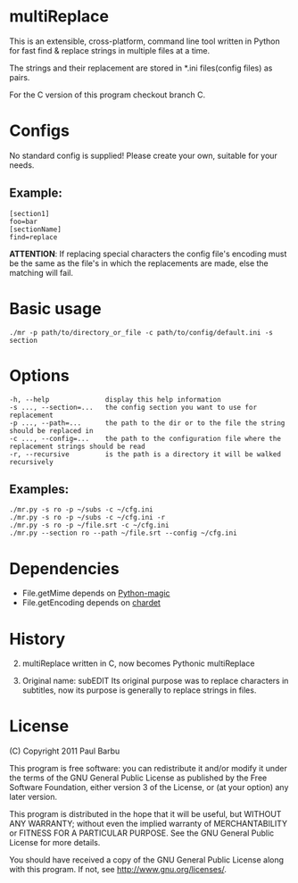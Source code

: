 multiReplace
============

This is an extensible, cross-platform, command line tool written in Python for fast
find & replace strings in multiple files at a time.

The strings and their replacement are stored in \*.ini files(config files) as pairs.

For the C version of this program checkout branch C.

Configs
=======

No standard config is supplied!
Please create your own, suitable for your needs.

## Example:
    [section1]
    foo=bar
    [sectionName]
    find=replace

__ATTENTION__:
If replacing special characters the config file's encoding must be the same as
the file's in which the replacements are made, else the matching will fail.

Basic usage
===========

`./mr -p path/to/directory_or_file -c path/to/config/default.ini -s section`

Options
=======

    -h, --help              display this help information  
    -s ..., --section=...   the config section you want to use for replacement  
    -p ..., --path=...      the path to the dir or to the file the string should be replaced in  
    -c ..., --config=...    the path to the configuration file where the replacement strings should be read  
    -r, --recursive         is the path is a directory it will be walked recursively  

## Examples:

    ./mr.py -s ro -p ~/subs -c ~/cfg.ini
    ./mr.py -s ro -p ~/subs -c ~/cfg.ini -r
    ./mr.py -s ro -p ~/file.srt -c ~/cfg.ini
    ./mr.py --section ro --path ~/file.srt --config ~/cfg.ini


Dependencies
============
* File.getMime depends on [Python-magic](https://github.com/ahupp/python-magic 'Python-magic')
* File.getEncoding depends on [chardet](http://chardet.feedparser.org/ 'chardet')

History
=======

2. multiReplace written in C, now becomes Pythonic multiReplace

1. Original name: subEDIT
Its original purpose was to replace characters in subtitles, now its purpose is
generally to replace strings in files.

License
=======

(C) Copyright 2011 Paul Barbu

This program is free software: you can redistribute it and/or modify
it under the terms of the GNU General Public License as published by
the Free Software Foundation, either version 3 of the License, or
(at your option) any later version.

This program is distributed in the hope that it will be useful,
but WITHOUT ANY WARRANTY; without even the implied warranty of
MERCHANTABILITY or FITNESS FOR A PARTICULAR PURPOSE.  See the
GNU General Public License for more details.

You should have received a copy of the GNU General Public License
along with this program.  If not, see <http://www.gnu.org/licenses/>.
